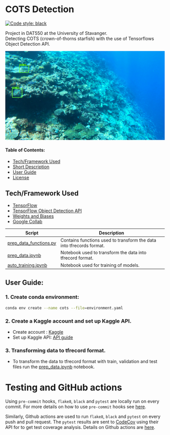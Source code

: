 <a name="toppp"></a>
# COTS Detection

[![Code style: black](https://img.shields.io/badge/code%20style-black-000000.svg)](https://github.com/psf/black)

Project in DAT550 at the University of Stavanger.  
Detecting COTS (crown-of-thorns starfish) with the use of Tensorflows Object Detection API.  

![Image from dataset](https://github.com/havardMoe/cots_detection/blob/1181c8e0b353cc62dfda2134c953d412c730573c/images/vis.png)

#### Table of Contents:  
- [Tech/Framework Used](#tech)  
- [Short Description](#desc)  
- [User Guide](#usr-guide)  
- [License](#license)

<a name="tech"></a>
## Tech/Framework Used
- [TensorFlow](https://www.tensorflow.org/api_docs/python/tf)
- [TensorFlow Object Detection API](https://github.com/tensorflow/models/tree/master/research/object_detection)
- [Weights and Biases](https://wandb.ai/site)
- [Google Collab](https://colab.research.google.com/?utm_source=scs-index)


Script  | Description
------------- | ------------- 
[prep_data_functions.py](https://github.com/havardMoe/cots_detection/blob/59836d38673fdc7e8f771f0a619c543ef1c8ba19/code/prep_data_functions.py)  | Contains functions used to transform the data into tfrecords format.
[prep_data.ipynb](https://github.com/havardMoe/cots_detection/blob/59836d38673fdc7e8f771f0a619c543ef1c8ba19/code/prep_data.ipynb)  | Notebook used to transform the data into tfrecord format.
[auto_training.ipynb](https://github.com/havardMoe/cots_detection/blob/c214feb8b1387b67cedda76e1d0d3ad339b1f9ea/code/Colab%20Notebooks/auto_training.ipynb)  | Notebook used for training of models.
<a name="usr-guide"></a>
## User Guide:
### 1. Create conda environment:
```bash
conda env create --name cots --file=environment.yaml
```
### 2. Create a Kaggle account and set up Kaggle API. 
- Create account : [Kaggle](https://www.kaggle.com/)
- Set up Kaggle API: [API guide](https://www.kaggle.com/docs/api)
### 3. Transforming data to tfrecord format.
- To transform the data to tfrecord format with train, validation and test files run the [prep_data.ipynb](https://github.com/havardMoe/cots_detection/blob/59836d38673fdc7e8f771f0a619c543ef1c8ba19/code/prep_data.ipynb) notebook.

# Testing and GitHub actions

Using `pre-commit` hooks, `flake8`, `black` and `pytest` are locally run on every commit. For more details on how to use `pre-commit` hooks see [here](https://github.com/iai-group/guidelines/tree/main/python#install-pre-commit-hooks).

Similarly, Github actions are used to run `flake8`, `black` and `pytest` on every push and pull request. The `pytest` results are sent to [CodeCov](https://about.codecov.io/) using their API for to get test coverage analysis. Details on Github actions are [here](https://github.com/iai-group/guidelines/blob/main/github/Actions.md).


